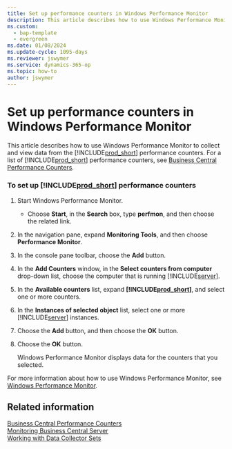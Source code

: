 ```yaml
---
title: Set up performance counters in Windows Performance Monitor
description: This article describes how to use Windows Performance Monitor to collect and view data from the performance counters.
ms.custom:
  - bap-template
  - evergreen
ms.date: 01/08/2024
ms.update-cycle: 1095-days
ms.reviewer: jswymer
ms.service: dynamics-365-op
ms.topic: how-to
author: jswymer
---
```

# Set up performance counters in Windows Performance Monitor
This article describes how to use Windows Performance Monitor to collect and view data from the [!INCLUDE[prod_short](../developer/includes/prod_short.md)] performance counters. For a list of [!INCLUDE[prod_short](../developer/includes/prod_short.md)] performance counters, see [Business Central Performance Counters](performance-counters.md).  
  
### To set up [!INCLUDE[prod_short](../developer/includes/prod_short.md)] performance counters  
  
1.  Start Windows Performance Monitor.  
  
    -   Choose **Start**, in the **Search** box, type **perfmon**, and then choose the related link.  
  
2.  In the navigation pane, expand **Monitoring Tools**, and then choose **Performance Monitor**.  
  
3.  In the console pane toolbar, choose the **Add** button.  
  
4.  In the **Add Counters** window, in the **Select counters from computer** drop-down list, choose the computer that is running [!INCLUDE[server](../developer/includes/server.md)].  
  
5.  In the **Available counters** list, expand **[!INCLUDE[prod_short](../developer/includes/prod_short.md)]**, and select one or more counters.  
  
6.  In the **Instances of selected object** list, select one or more [!INCLUDE[server](../developer/includes/server.md)] instances.  
  
7.  Choose the **Add** button, and then choose the **OK** button.  
  
8.  Choose the **OK** button.  
  
     Windows Performance Monitor displays data for the counters that you selected.  
  
 For more information about how to use Windows Performance Monitor, see [Windows Performance Monitor](/previous-versions/windows/it-pro/windows-server-2008-R2-and-2008/cc749249(v=ws.11)).  
  
## Related information  
 [Business Central Performance Counters](performance-counters.md)   
 [Monitoring Business Central Server](monitor-server.md)   
 [Working with Data Collector Sets](monitor-work-with-data-collector-sets.md)
